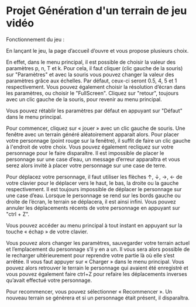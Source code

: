 # Projet Génération d'un terrain de jeu vidéo

Fonctionnement du jeu :

  En lançant le jeu, la page d’accueil d’ouvre et vous propose plusieurs choix.

  En effet, dans le menu principal, il est possible de choisir la valeur des paramètres p, n, T et k. Pour cela, il faut cliquer (clic gauche de la souris) sur "Paramètres" et avec la souris vous pouvez changer la valeur des paramètres grâce aux échelles. Par défaut, ceux-ci seront 0.5, 4, 5 et 1 respectivement. 
  Vous pouvez également choisir la résolution d’écran dans les paramètres, ou choisir le "FullScreen". Cliquez sur "retour", toujours avec un clic gauche de  la souris, pour revenir au menu principal. 
  
  Vous pouvez rétablir les paramètres par défaut en appuyant sur "Défaut" dans le menu principal.
  
  Pour commencer, cliquez sur « jouer » avec un clic gauche de souris. Une fenêtre avec un terrain généré aléatoirement apparait alors. Pour placer votre personnage (point rouge sur la fenêtre), il suffit de faire un clic gauche à l'endroit de votre choix. Vous pouvez également recliquez sur votre personnage pour le faire disparaître.
Il est impossible de placer le personnage sur une case d’eau, un message d’erreur apparaîtra et vous serez alors invité à placer votre personnage sur une case de terre. 

  Pour déplacez votre personnage, il faut utiliser les flèches ↑, ↓, →, ← de votre clavier pour le déplacer vers le haut, le bas, la droite ou la gauche respectivement. Il est toujours impossible de déplacer le personnage sur une case d’eau. Lorsque le personnage se rend sur les bords gauche ou droite de l’écran, le terrain se déplacera, il est ainsi infini. Vous pouvez annuler les déplacements récents de votre personnage en appuyant sur "ctrl + Z".

  Vous pouvez accéder au menu principal à tout instant en appuyant sur la touche « échap » de votre clavier. 
  
  Vous pouvez alors changer les paramètres, sauvegarder votre terrain actuel et l’emplacement du personnage s’il y en a un. Il vous sera alors possible de le recharger ultérieurement pour reprendre votre partie là où elle s’est arrêtée. Il vous faut appuyer sur « Charger » dans le menu principal. Vous pouvez alors retrouver le terrain le personnage qui avaient été enregistré et vous pouvez également faire ctrl+Z pour refaire les déplacements inverses qu’avait effectué votre personnage.
  
Pour recommencer, vous pouvez sélectionner « Recommencer ». Un nouveau terrain se génèrera et si un personnage était présent, il disparaîtra.  



